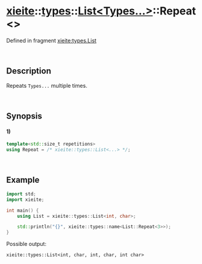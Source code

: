 # [xieite](../../../../../xieite.md)\:\:[types](../../../../../types.md)\:\:[List<Types...>](../../../list.md)\:\:Repeat\<\>
Defined in fragment [xieite:types.List](../../../../../../src/types/list.cpp)

&nbsp;

## Description
Repeats `Types...` multiple times.

&nbsp;

## Synopsis
#### 1)
```cpp
template<std::size_t repetitions>
using Repeat = /* xieite::types::List<...> */;
```

&nbsp;

## Example
```cpp
import std;
import xieite;

int main() {
    using List = xieite::types::List<int, char>;

    std::println("{}", xieite::types::name<List::Repeat<3>>);
}
```
Possible output:
```
xieite::types::List<int, char, int, char, int char>
```
